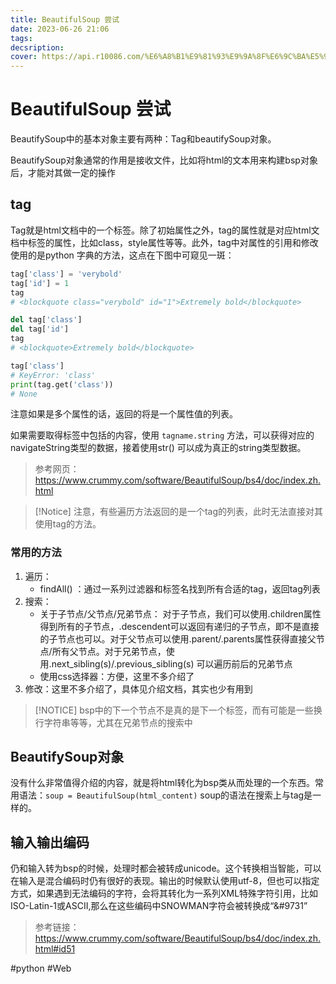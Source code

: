 ```yaml
---
title: BeautifulSoup 尝试
date: 2023-06-26 21:06
tags: 
decsription:
cover: https://api.r10086.com/%E6%A8%B1%E9%81%93%E9%9A%8F%E6%9C%BA%E5%9B%BE%E7%89%87api%E6%8E%A5%E5%8F%A3.php?%E5%9B%BE%E7%89%87%E7%B3%BB%E5%88%97=%E5%8A%A8%E6%BC%AB%E7%BB%BC%E5%90%882
---
```



# BeautifulSoup 尝试

BeautifySoup中的基本对象主要有两种：Tag和beautifySoup对象。

BeautifySoup对象通常的作用是接收文件，比如将html的文本用来构建bsp对象后，才能对其做一定的操作


## tag

Tag就是html文档中的一个标签。除了初始属性之外，tag的属性就是对应html文档中标签的属性，比如class，style属性等等。此外，tag中对属性的引用和修改使用的是python 字典的方法，这点在下图中可窥见一斑：

```python
tag['class'] = 'verybold'
tag['id'] = 1
tag
# <blockquote class="verybold" id="1">Extremely bold</blockquote>

del tag['class']
del tag['id']
tag
# <blockquote>Extremely bold</blockquote>

tag['class']
# KeyError: 'class'
print(tag.get('class'))
# None
```

注意如果是多个属性的话，返回的将是一个属性值的列表。

如果需要取得标签中包括的内容，使用 `tagname.string` 方法，可以获得对应的navigateString类型的数据，接着使用str() 可以成为真正的string类型数据。

> 参考网页：https://www.crummy.com/software/BeautifulSoup/bs4/doc/index.zh.html

> [!Notice]
> 注意，有些遍历方法返回的是一个tag的列表，此时无法直接对其使用tag的方法。

### 常用的方法

1. 遍历：
    - findAll() ：通过一系列过滤器和标签名找到所有合适的tag，返回tag列表
2. 搜索：
    -  关于子节点/父节点/兄弟节点：
        对于子节点，我们可以使用.children属性得到所有的子节点，.descendent可以返回有递归的子节点，即不是直接的子节点也可以。对于父节点可以使用.parent/.parents属性获得直接父节点/所有父节点。对于兄弟节点，使用.next_sibling(s)/.previous_sibling(s) 可以遍历前后的兄弟节点
    - 使用css选择器：方便，这里不多介绍了
3. 修改：这里不多介绍了，具体见介绍文档，其实也少有用到
> [!NOTICE]
> bsp中的下一个节点不是真的是下一个标签，而有可能是一些换行字符串等等，尤其在兄弟节点的搜索中
> 


## BeautifySoup对象

没有什么非常值得介绍的内容，就是将html转化为bsp类从而处理的一个东西。常用语法：`soup = BeautifulSoup(html_content)`
soup的语法在搜索上与tag是一样的。


## 输入输出编码

仍和输入转为bsp的时候，处理时都会被转成unicode。这个转换相当智能，可以在输入是混合编码时仍有很好的表现。输出的时候默认使用utf-8，但也可以指定方式，如果遇到无法编码的字符，会将其转化为一系列XML特殊字符引用，比如ISO-Latin-1或ASCII,那么在这些编码中SNOWMAN字符会被转换成“&#9731”

> 参考链接：https://www.crummy.com/software/BeautifulSoup/bs4/doc/index.zh.html#id51


#python #Web 
